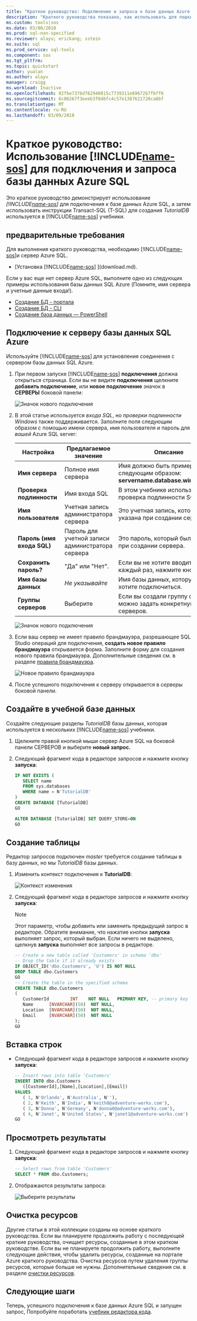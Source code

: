 ```yaml
---
title: "Краткое руководство: Подключение и запроса к базе данных Azure SQL с помощью операций SQL Studio (Предварительная версия) | Документы Microsoft"
description: "Краткого руководства показано, как использовать для подключения к базе данных SQL и выполнить запрос SQL Studio операций (Предварительная версия)"
ms.custom: tools|sos
ms.date: 03/08/2018
ms.prod: sql-non-specified
ms.reviewer: alayu; erickang; sstein
ms.suite: sql
ms.prod_service: sql-tools
ms.component: sos
ms.tgt_pltfrm: 
ms.topic: quickstart
author: yualan
ms.author: alayu
manager: craigg
ms.workload: Inactive
ms.openlocfilehash: 82fbe7376d762940815c7739311e69672b7fbff6
ms.sourcegitcommit: 6c06267f3eeeb3f0d6fc4c57e1387621720ca8bf
ms.translationtype: MT
ms.contentlocale: ru-RU
ms.lasthandoff: 03/09/2018
---
```

# <a name="quickstart-use-includename-sosincludesname-sos-shortmd-to-connect-and-query-azure-sql-database"></a>Краткое руководство: Использование [!INCLUDE[name-sos](../includes/name-sos-short.md)] для подключения и запроса базы данных Azure SQL

Это краткое руководство демонстрирует использование  *[!INCLUDE[name-sos](../includes/name-sos-short.md)]*  для подключения к базе данных Azure SQL, а затем использовать инструкции Transact-SQL (T-SQL) для создания *TutorialDB* используется в [!INCLUDE[name-sos](../includes/name-sos-short.md)] учебники.

## <a name="prerequisites"></a>предварительные требования

Для выполнения краткого руководства, необходимо [!INCLUDE[name-sos](../includes/name-sos-short.md)]и сервер Azure SQL.

- [Установка [!INCLUDE[name-sos](../includes/name-sos-short.md)] ](download.md).

Если у вас еще нет сервер Azure SQL, выполните одно из следующих примеры использования базы данных SQL Azure (Помните, имя сервера и учетные данные входа!).

- [Создание БД - портала](https://docs.microsoft.com/azure/sql-database/sql-database-get-started-portal)
- [Создание БД - CLI](https://docs.microsoft.com/azure/sql-database/sql-database-get-started-cli)
- [Создание база данных — PowerShell](https://docs.microsoft.com/azure/sql-database/sql-database-get-started-powershell)


## <a name="connect-to-your-azure-sql-database-server"></a>Подключение к серверу базы данных SQL Azure

Используйте [!INCLUDE[name-sos](../includes/name-sos-short.md)] для установления соединения с сервером базы данных SQL Azure.

1. При первом запуске [!INCLUDE[name-sos](../includes/name-sos-short.md)] **подключения** должна открыться страница. Если вы не видите **подключения** щелкните **добавить подключение**, или **новое подключение** значок в **СЕРВЕРЫ** боковой панели:
   
   ![Значок нового подключения](media/quickstart-sql-database/new-connection-icon.png)

2. В этой статье используется *входа SQL*, но *проверки подлинности Windows* также поддерживается. Заполните поля следующим образом с помощью имени сервера, имя пользователя и пароль для *вашей* Azure SQL server:

   | Настройка       | Предлагаемое значение | Описание |
   | ------------ | ------------------ | ------------------------------------------------- | 
   | **Имя сервера** | Полное имя сервера | Имя должно быть примерно следующим образом: **servername.database.windows.net** |
   | **Проверка подлинности** | Имя входа SQL| В этом учебнике используется проверка подлинности SQL. |
   | **Имя пользователя** | Учетная запись администратора сервера | Это учетная запись, которая была указана при создании сервера. |
   | **Пароль (имя входа SQL)** | Пароль для учетной записи администратора сервера | Это пароль, который был указан при создании сервера. |
   | **Сохранить пароль?** | "Да" или "Нет". | Если вы не хотите вводить пароль каждый раз, нажмите кнопку "Да". |
   | **Имя базы данных** | *Не указывайте* | Имя базы данных, которую вы хотите подключиться. |
   | **Группы серверов** | Выберите <Default> | Если вы создали группу серверов, можно задать конкретную группу серверов. | 

   ![Значок нового подключения](media/quickstart-sql-database/new-connection-screen.png)  

3. Если ваш сервер не имеет правило брандмауэра, разрешающее SQL Studio операций для подключения, **создать новое правило брандмауэра** открывается форма. Заполните форму для создания нового правила брандмауэра. Дополнительные сведения см. в разделе [правила брандмауэра](https://docs.microsoft.com/azure/sql-database/sql-database-firewall-configure).

   ![Новое правило брандмауэра](media/quickstart-sql-database/firewall.png)  

4. После успешного подключения к серверу открывается в *серверы* боковой панели.

## <a name="create-the-tutorial-database"></a>Создайте в учебной базе данных

Создайте следующие разделы *TutorialDB* базы данных, которая используется в нескольких [!INCLUDE[name-sos](../includes/name-sos-short.md)] учебники.

1. Щелкните правой кнопкой мыши сервер Azure SQL на боковой панели СЕРВЕРОВ и выберите **новый запрос.**

1. Следующий фрагмент кода в редакторе запросов и нажмите кнопку **запуска**:

   ```sql
   IF NOT EXISTS (
      SELECT name
      FROM sys.databases
      WHERE name = N'TutorialDB'
   )
   CREATE DATABASE [TutorialDB]
   GO

   ALTER DATABASE [TutorialDB] SET QUERY_STORE=ON
   GO
   ```



## <a name="create-a-table"></a>Создание таблицы

Редактор запросов подключен *master* требуется создание таблицы в базу данных, но мы *TutorialDB* базы данных. 

1. Изменить контекст подключения к **TutorialDB**:

   ![Контекст изменения](media/quickstart-sql-database/change-context.png)



1. Следующий фрагмент кода в редакторе запросов и нажмите кнопку **запуска**:

   > [!NOTE]
   > Этот параметр, чтобы добавить или заменить предыдущий запрос в редакторе. Обратите внимание, что нажатие кнопки **запуска** выполняет запрос, который выбран. Если ничего не выделено, щелкнув **запуска** выполняет все запросы в редакторе.

   ```sql
   -- Create a new table called 'Customers' in schema 'dbo'
   -- Drop the table if it already exists
   IF OBJECT_ID('dbo.Customers', 'U') IS NOT NULL
   DROP TABLE dbo.Customers
   GO
   -- Create the table in the specified schema
   CREATE TABLE dbo.Customers
   (
      CustomerId        INT    NOT NULL   PRIMARY KEY, -- primary key column
      Name      [NVARCHAR](50)  NOT NULL,
      Location  [NVARCHAR](50)  NOT NULL,
      Email     [NVARCHAR](50)  NOT NULL
   );
   GO
   ```


## <a name="insert-rows"></a>Вставка строк

- Следующий фрагмент кода в редакторе запросов и нажмите кнопку **запуска**:

   ```sql
   -- Insert rows into table 'Customers'
   INSERT INTO dbo.Customers
      ([CustomerId],[Name],[Location],[Email])
   VALUES
      ( 1, N'Orlando', N'Australia', N''),
      ( 2, N'Keith', N'India', N'keith0@adventure-works.com'),
      ( 3, N'Donna', N'Germany', N'donna0@adventure-works.com'),
      ( 4, N'Janet', N'United States', N'janet1@adventure-works.com')
   GO
   ```


## <a name="view-the-result"></a>Просмотреть результаты
1. Следующий фрагмент кода в редакторе запросов и нажмите кнопку **запуска**:

   ```sql
   -- Select rows from table 'Customers'
   SELECT * FROM dbo.Customers;
   ```

1. Отображаются результаты запроса:

   ![Выберите результаты](media/quickstart-sql-database/select-results.png)


## <a name="clean-up-resources"></a>Очистка ресурсов

Другие статьи в этой коллекции созданы на основе краткого руководства. Если вы планируете продолжить работу с последующей краткие руководства, очищает ресурсы, созданные в этом кратком руководстве. Если вы не планируете продолжить работу, выполните следующие действия, чтобы удалить ресурсы, созданные на портале Azure краткого руководства.
Очистка ресурсов путем удаления группы ресурсов, которые больше не нужны. Дополнительные сведения см. в разделе [очистки ресурсов](https://docs.microsoft.com/en-us/azure/sql-database/sql-database-get-started-portal#clean-up-resources).

## <a name="next-steps"></a>Следующие шаги

Теперь, успешного подключения к базе данных Azure SQL и запущен запрос, Попробуйте поработать [учебник редактора кода](tutorial-sql-editor.md).
